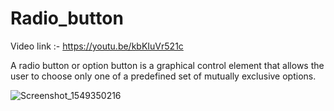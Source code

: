 # Radio_button

Video link :- https://youtu.be/kbKIuVr521c

A radio button or option button is a graphical control element that allows the user to choose only
one of a predefined set of mutually exclusive options.

![Screenshot_1549350216](https://user-images.githubusercontent.com/42275109/57909689-1d690380-78a1-11e9-951b-a2d05662001c.png)
